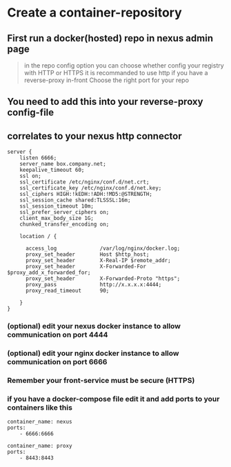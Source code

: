 # Create a container-repository

## First run a docker(hosted) repo in nexus admin page
> in the repo config option you can choose whether config your registry with HTTP or HTTPS
> it is recommanded to use http if you have a reverse-proxy in-front
> Choose the right port for your repo

## You need to add this into your reverse-proxy config-file
## correlates to your nexus http connector
```
server {
    listen 6666;
    server_name box.company.net;
    keepalive_timeout 60;
    ssl on;
    ssl_certificate /etc/nginx/conf.d/net.crt;
    ssl_certificate_key /etc/nginx/conf.d/net.key;
    ssl_ciphers HIGH:!kEDH:!ADH:!MD5:@STRENGTH;
    ssl_session_cache shared:TLSSSL:16m;
    ssl_session_timeout 10m;
    ssl_prefer_server_ciphers on;
    client_max_body_size 1G;
    chunked_transfer_encoding on;

    location / {

      access_log              /var/log/nginx/docker.log;
      proxy_set_header        Host $http_host;
      proxy_set_header        X-Real-IP $remote_addr;
      proxy_set_header        X-Forwarded-For $proxy_add_x_forwarded_for;
      proxy_set_header        X-Forwarded-Proto "https";
      proxy_pass              http://x.x.x.x:4444;
      proxy_read_timeout      90;

    }
}
```
### (optional) edit your nexus docker instance to allow communication on port 4444
### (optional) edit your nginx docker instance to allow communication on port 6666 
### Remember your front-service must be secure (HTTPS)
### if you have a docker-compose file edit it and add ports to your containers like this
```
container_name: nexus
ports:
    - 6666:6666
```
```
container_name: proxy
ports:
    - 8443:8443
```
